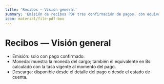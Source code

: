 ```yaml
---
title: 'Recibos — Visión general'
summary: 'Emisión de recibos PDF tras confirmación de pagos, con equivalencia Bs.'
icon: material/file-pdf-box
---
```


# Recibos — Visión general

- Emisión: solo con pago confirmado.
- Moneda: muestra la moneda del cargo; también el equivalente en Bs calculado con la tasa vigente al momento del pago.
- Descarga: disponible desde el detalle del pago o desde el estado de cuenta.
